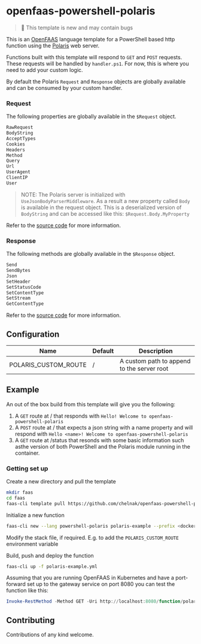 # openfaas-powershell-polaris

> :construction: This template is new and may contain bugs

This is an [OpenFAAS](https://www.openfaas.com/) language template for a PowerShell based http function using the [Polaris](https://github.com/PowerShell/Polaris) web server.

Functions built with this template will respond to `GET` and `POST` requests. These requests will be handled by `handler.ps1`. For now, this is where you need to add your custom logic.

By default the Polaris `Request` and `Response` objects are globally available and can be consumed by your custom handler.

### Request

The following properties are globally available in the `$Request` object.

```PowerShell
RawRequest
BodyString
AcceptTypes
Cookies
Headers
Method
Query
Url
UserAgent
ClientIP
User
```

> NOTE: The Polaris server is initialized with `UseJsonBodyParserMiddleware`. As a result a new property called `Body` is available in the request object. This is a deserialized version of `BodyString` and can be accessed like this: `$Request.Body.MyProperty`

Refer to the [source code](https://github.com/PowerShell/Polaris/blob/master/lib/PolarisRequest.Class.ps1) for more information.

### Response
The following methods are globally available in the `$Response` object.

```PowerShell
Send
SendBytes
Json
SetHeader
SetStatusCode
SetContentType
SetStream
GetContentType
```

Refer to the [source code](https://github.com/PowerShell/Polaris/blob/master/lib/PolarisResponse.Class.ps1) for more information.

## Configuration

| Name | Default | Description |
| -----|---------|-------------|
| POLARIS_CUSTOM_ROUTE | / | A custom path to append to the server root |

## Example

An out of the box build from this template will give you the following:

1. A `GET` route at / that responds with `Hello! Welcome to openfaas-powershell-polaris`
2. A `POST` route at / that expects a json string with a name property and will respond with `Hello <name>! Welcome to openfaas-powershell-polaris`
3. A `GET` route at /status that resonds with some basic information such asthe version of both PowerShell and the Polaris module running in the container.

### Getting set up

Create a new directory and pull the template

```Bash
mkdir faas
cd faas
faas-cli template pull https://github.com/chelnak/openfaas-powershell-polaris
```

Initialize a new function

```Bash
faas-cli new --lang powershell-polaris polaris-example --prefix <docker_username>
```

Modify the stack file, if required. E.g. to add the `POLARIS_CUSTOM_ROUTE` environment variable

Build, push and deploy the function

```Bash
faas-cli up -f polaris-example.yml
```

Assuming that you are running OpenFAAS in Kubernetes and have a port-forward set up to the gateway service on port 8080 you can test the function like this:

```PowerShell
Invoke-RestMethod -Method GET -Uri http://localhost:8080/function/polaris-example/status
```

## Contributing

Contributions of any kind welcome.
